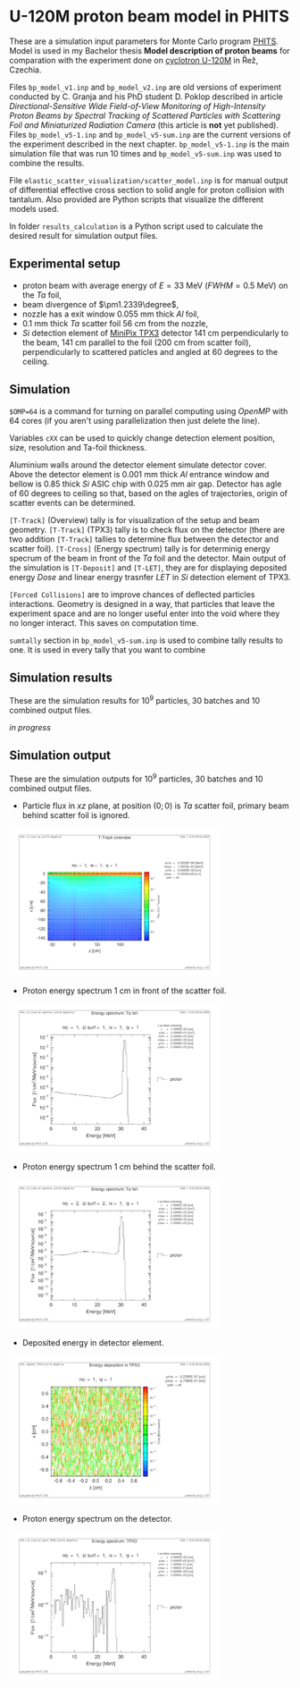 # U-120M proton beam model in PHITS
These are a simulation input parameters for Monte Carlo program [PHITS](https://phits.jaea.go.jp/). Model is used in my Bachelor thesis **Model description of proton beams** for comparation with the experiment done on [cyclotron U-120M](https://www.ujf.cas.cz/en/departments/department-of-accelerators/cyclotron/) in Řež, Czechia. 

Files `bp_model_v1.inp` and `bp_model_v2.inp` are old versions of experiment conducted by C. Granja and his PhD student D. Poklop described in article *Directional-Sensitive Wide Field-of-View Monitoring of High-Intensity Proton Beams by Spectral Tracking of Scattered Particles with Scattering Foil and Miniaturized Radiation Camera* (this article is **not** yet published).  Files `bp_model_v5-1.inp` and `bp_model_v5-sum.inp` are the current versions of the experiment described in the next chapter. `bp_model_v5-1.inp` is the main simulation file that was run 10 times and `bp_model_v5-sum.inp` was used to combine the results. 

File `elastic_scatter_visualization/scatter_model.inp` is for manual output of differential effective cross section to solid angle for proton collision with tantalum. Also provided are Python scripts that visualize the different models used. 

In folder `results_calculation` is a Python script used to calculate the desired result for simulation output files. 

## Experimental setup
- proton beam with average energy of $E=33$ MeV ($FWHM = 0.5$ MeV) on the $Ta$ foil,
- beam divergence of $\pm1.2339\degree$,
- nozzle has a exit window $0.055$ mm thick $Al$ foil, 
- $0.1$ mm thick $Ta$ scatter foil $56$ cm from the nozzle, 
- $Si$ detection element of [MiniPix TPX3](https://advacam.com/camera/minipix-tpx3/) detector $141$ cm perpendicularly to the beam, $141$ cm parallel to the foil ($200$ cm from scatter foil), perpendicularly to scattered paticles and angled at $60$ degrees to the ceiling. 

## Simulation
`$OMP=64` is a command for turning on parallel computing using *OpenMP* with 64 cores (if you aren't using parallelization then just delete the line). 

Variables `cXX` can be used to quickly change detection element position, size, resolution and Ta-foil thickness. 

Aluminium walls around the detector element simulate detector cover. Above the detector element is $0.001$ mm thick $Al$ entrance window and bellow is $0.85$ thick $Si$ ASIC chip with $0.025$ mm air gap. Detector has agle of $60$ degrees to ceiling so that, based on the agles of trajectories, origin of scatter events can be determined. 

`[T-Track]` (Overview) tally is for visualization of the setup and beam geometry. `[T-Track]` (TPX3) tally is to check flux on the detector (there are two addition `[T-Track]` tallies to determine flux between the detector and scatter foil). `[T-Cross]` (Energy spectrum) tally is for determinig energy specrum of the beam in front of the $Ta$ foil and the detector. Main output of the simulation is `[T-Deposit]` and `[T-LET]`, they are for displaying deposited energy $Dose$ and linear energy trasnfer $LET$ in $Si$ detection element of TPX3. 

`[Forced Collisions]` are to improve chances of deflected particles interactions. Geometry is designed in a way, that particles that leave the experiment space and are no longer useful enter into the void where they no longer interact. This saves on computation time. 

`sumtally` section in `bp_model_v5-sum.inp` is used to combine tally results to one. It is used in every tally that you want to combine

## Simulation results

These are the simulation results for $10^{9}$ particles, $30$ batches and $10$ combined output files.  

*in progress*



## Simulation output

These are the simulation outputs for $10^{9}$ particles, $30$ batches and $10$ combined output files.  

- Particle flux in $xz$ plane, at position $(0;0)$ is $Ta$ scatter foil, primary beam behind scatter foil is ignored.
<img src="simulation_output/track_all.png" width=75% height=75%>

- Proton energy spectrum $1$ cm in front of the scatter foil. 
<img src="simulation_output/foil_spectrum_1.png" width=75% height=75%>

- Proton energy spectrum $1$ cm behind the scatter foil. 
<img src="simulation_output/foil_spectrum_2.png" width=75% height=75%>

- Deposited energy in detector element. 
<img src="simulation_output/deposit_TPX3.png" width=75% height=75%>

- Proton energy spectrum on the detector. 
<img src="simulation_output/det_spectrum.png" width=75% height=75%>
